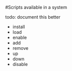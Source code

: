 #Scripts available in a system

todo: document this better

- install
- load
- enable
- add
- remove
- up
- down
- disable